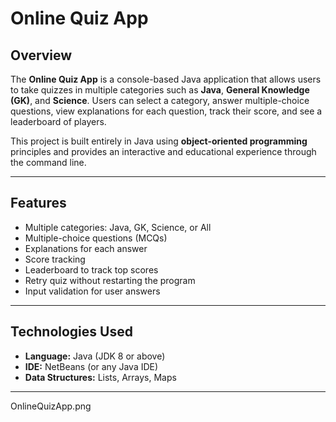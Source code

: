 # Online Quiz App

## Overview
The **Online Quiz App** is a console-based Java application that allows users to take quizzes in multiple categories such as **Java**, **General Knowledge (GK)**, and **Science**. Users can select a category, answer multiple-choice questions, view explanations for each question, track their score, and see a leaderboard of players.

This project is built entirely in Java using **object-oriented programming** principles and provides an interactive and educational experience through the command line.

---

## Features
- Multiple categories: Java, GK, Science, or All
- Multiple-choice questions (MCQs)
- Explanations for each answer
- Score tracking
- Leaderboard to track top scores
- Retry quiz without restarting the program
- Input validation for user answers

---

## Technologies Used
- **Language:** Java (JDK 8 or above)
- **IDE:** NetBeans (or any Java IDE)
- **Data Structures:** Lists, Arrays, Maps

---
OnlineQuizApp.png

